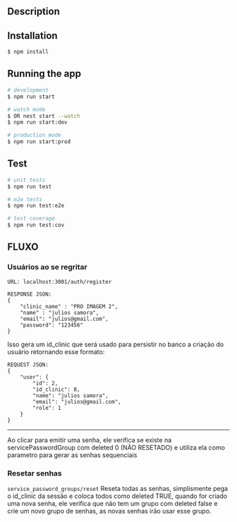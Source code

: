 ## Description

## Installation

```bash
$ npm install
```

## Running the app

```bash
# development
$ npm run start

# watch mode
$ OR nest start --watch
$ npm run start:dev

# production mode
$ npm run start:prod
```

## Test

```bash
# unit tests
$ npm run test

# e2e tests
$ npm run test:e2e

# test coverage
$ npm run test:cov
```




## FLUXO


### Usuários ao se regritar

```
URL: localhost:3001/auth/register

RESPONSE JSON:
{
	"clinic_name" : "PRO IMAGEM 2",
    "name" : "julios samora",
	"email": "julios@gmail.com",
	"password": "123456"
}
```

Isso gera um id_clinic que será usado para persistir no banco a criação do usuário
retornando esse formato:

```
REQUEST JSON: 
{
    "user": {
		"id": 2,
		"id_clinic": 8,
		"name": "julios samora",
		"email": "julios@gmail.com",
		"role": 1
	}
}
```

<hr>





Ao clicar para emitir uma senha, 
ele verifica se existe na servicePasswordGroup com deleted 0 (NÃO RESETADO) e utiliza ela como parametro para gerar as senhas sequenciais


### Resetar senhas
```service_password_groups/reset```
Reseta todas as senhas, simplismente pega o id_clinic da sessão e coloca todos como deleted TRUE, quando for criado uma nova senha, ele verifica que não tem um grupo com deleted false e crie um novo grupo de senhas, as novas senhas irão usar esse grupo.